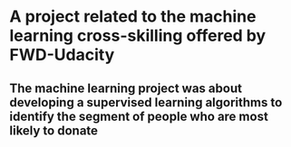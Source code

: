 # A project related to the machine learning cross-skilling offered by FWD-Udacity
## The machine learning project was about developing a supervised learning algorithms to identify the segment of people who are most likely to donate

